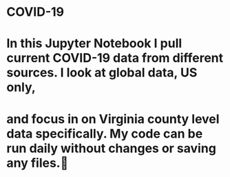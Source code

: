 # COVID-19

# In this Jupyter Notebook I pull current COVID-19 data from different sources. I look at global data, US only, 
# and focus in on Virginia county level data specifically. My code can be run daily without changes or saving any files.
